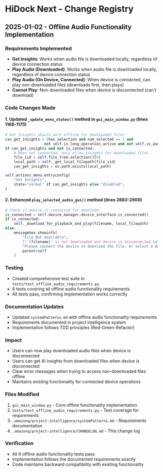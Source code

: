 # HiDock Next - Change Registry

## 2025-01-02 - Offline Audio Functionality Implementation

### Requirements Implemented
- **Get Insights**: Works when audio file is downloaded locally, regardless of device connection status
- **Play Audio (Downloaded)**: Works when audio file is downloaded locally, regardless of device connection status  
- **Play Audio (On Device, Connected)**: When device is connected, can play non-downloaded files (downloads first, then plays)
- **Cannot Play**: Non-downloaded files when device is disconnected (can't download)

### Code Changes Made

#### 1. Updated `_update_menu_states()` method in `gui_main_window.py` (lines 1168-1175)
```python
# Get Insights should work offline for downloaded files
can_get_insights = (has_selection and num_selected == 1 and 
                  not self.is_long_operation_active and not self.is_audio_playing)
if can_get_insights and not is_connected:
    # When not connected, only allow insights for downloaded files
    file_iid = self.file_tree.selection()[0]
    local_path = self._get_local_filepath(file_iid)
    can_get_insights = os.path.exists(local_path)

self.actions_menu.entryconfig(
    "Get Insights",
    state="normal" if can_get_insights else "disabled",
)
```

#### 2. Enhanced `play_selected_audio_gui()` method (lines 2883-2900)
```python
# Check if device is connected for download
is_connected = self.device_manager.device_interface.is_connected()
if is_connected:
    self._download_for_playback_and_play(filename, local_filepath)
else:
    messagebox.showinfo(
        "File Not Available", 
        f"'{filename}' is not downloaded and device is disconnected.\n\n"
        "Please connect the device to download the file, or select a downloaded file.",
        parent=self
    )
```

### Testing
- Created comprehensive test suite in `tests/test_offline_audio_requirements.py`
- 6 tests covering all offline audio functionality requirements
- All tests pass, confirming implementation works correctly

### Documentation Updates
- Updated `systemPatterns.md` with offline audio functionality requirements
- Requirements documented in project intelligence system
- Implementation follows TDD principles (Red-Green-Refactor)

### Impact
- Users can now play downloaded audio files when device is disconnected
- Users can get AI insights from downloaded files when device is disconnected
- Clear error messages when trying to access non-downloaded files offline
- Maintains existing functionality for connected device operations

### Files Modified
1. `gui_main_window.py` - Core offline functionality implementation
2. `tests/test_offline_audio_requirements.py` - Test coverage for requirements
3. `.amazonq/project-intelligence/systemPatterns.md` - Requirements documentation
4. `.amazonq/project-intelligence/CHANGELOG.md` - This change log

### Verification
- All 6 offline audio functionality tests pass
- Implementation follows the documented requirements exactly
- Code maintains backward compatibility with existing functionality